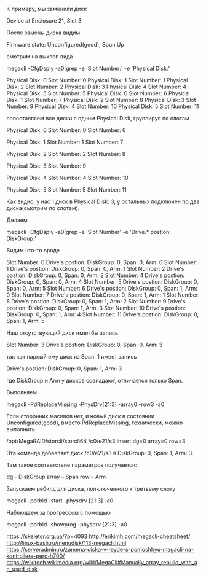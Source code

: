
К примеру, мы заменили диск 

Device at Enclosure 21, Slot 3

После замены диска видим

 Firmware state: Unconfigured(good), Spun Up

 смотрим на выхлоп вида

 megacli -CfgDsply -a0|grep -e 'Slot Number:' -e 'Physical Disk:'

Physical Disk: 0
Slot Number: 0
Physical Disk: 1
Slot Number: 1
Physical Disk: 2
Slot Number: 2
Physical Disk: 3
Physical Disk: 4
Slot Number: 4
Physical Disk: 5
Slot Number: 5
Physical Disk: 0
Slot Number: 6
Physical Disk: 1
Slot Number: 7
Physical Disk: 2
Slot Number: 8
Physical Disk: 3
Slot Number: 9
Physical Disk: 4
Slot Number: 10
Physical Disk: 5
Slot Number: 11

сопоставляем все диски с одним Physical Disk, группируя по слотам

Physical Disk: 0
Slot Number: 0
Slot Number: 6

Physical Disk: 1
Slot Number: 1
Slot Number: 7

Physical Disk: 2
Slot Number: 2
Slot Number: 8

Physical Disk: 3
Slot Number: 9

Physical Disk: 4
Slot Number: 4
Slot Number: 10

Physical Disk: 5
Slot Number: 5
Slot Number: 11

Как видно, у нас 1 диск в Physical Disk: 3, у остальных подключен по два диска(смотрим по слотам).

Делаем

  megacli -CfgDsply -a0|grep -e 'Slot Number' -e 'Drive.* postion: DiskGroup:'

Видим что-то вроде

Slot Number: 0
Drive's postion: DiskGroup: 0, Span: 0, Arm: 0
Slot Number: 1
Drive's postion: DiskGroup: 0, Span: 0, Arm: 1
Slot Number: 2
Drive's postion: DiskGroup: 0, Span: 0, Arm: 2
Slot Number: 4
Drive's postion: DiskGroup: 0, Span: 0, Arm: 4
Slot Number: 5
Drive's postion: DiskGroup: 0, Span: 0, Arm: 5
Slot Number: 6
Drive's postion: DiskGroup: 0, Span: 1, Arm: 0
Slot Number: 7
Drive's postion: DiskGroup: 0, Span: 1, Arm: 1
Slot Number: 8
Drive's postion: DiskGroup: 0, Span: 1, Arm: 2
Slot Number: 9
Drive's postion: DiskGroup: 0, Span: 1, Arm: 3
Slot Number: 10
Drive's postion: DiskGroup: 0, Span: 1, Arm: 4
Slot Number: 11
Drive's postion: DiskGroup: 0, Span: 1, Arm: 5

Наш отсутствующий диск имел бы запись

Slot Number: 3
Drive's postion: DiskGroup: 0, Span: 0, Arm: 3

так как парный ему диск из Span: 1 имеет запись

Drive's postion: DiskGroup: 0, Span: 1, Arm: 3

где DiskGroup и Arm у дисков совпадают, отличается только Span.

Выполняем 

megacli -PdReplaceMissing -PhysDrv[21:3] -array0 -row3 -a0

Если сторонних масивов нет, и новый диск в состоянии Unconfigured(good), вместо PdReplaceMissing, технически, можно выполнить

/opt/MegaRAID/storcli/storcli64 /c0/e21/s3 insert dg=0 array=0 row=3

Эта команда добавляет диск /c0/e21/s3 в DiskGroup: 0, Span: 1, Arm: 3.

Там такое соответствие параметров получается:

dg - DiskGroup
array – Span
row – Arm

Запускаем ребилд для диска, полключенного к третьему слоту

megacli -pdrbld -start -physdrv [21:3] -a0

Наблюдаем за прогрессом с помощью

megacli -pdrbld -showprog -physdrv [21:3] -a0

https://skeletor.org.ua/?p=4093
http://erikimh.com/megacli-cheatsheet/
http://linux-bash.ru/menudisk/113-megacli.html
https://serveradmin.ru/zamena-diska-v-reyde-s-pomoshhyu-magacli-na-kontrollere-perc-h700/
https://wikitech.wikimedia.org/wiki/MegaCli#Manually_array_rebuild_with_an_used_disk
